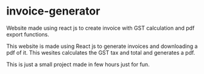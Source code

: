 # invoice-generator
Website made using react js to create invoice with GST calculation and pdf export functions.

This website is made using React js to generate invoices and downloading a pdf of it. This wesites calculates the GST tax and total and generates a pdf.

This is just a small project made in few hours just for fun.
